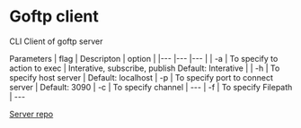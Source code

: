 # Goftp client

CLI Client of goftp server

Parameters
|  flag | Descripton                       | option                          |
|---    |---                               |---                              |
| -a    | To specify to action to exec     | Interative, subscribe, publish Default: Interative |
| -h    | To specify host server           | Default: localhost
| -p    | To specify port to connect server           | Default: 3090
| -c    | To specify channel            | ---
| -f    | To specify Filepath         | ---

[Server repo](https://github.com/jcamiloguz/goftp)
